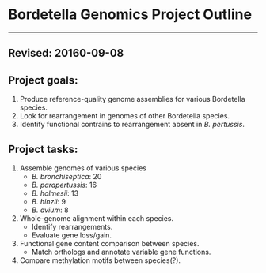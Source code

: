 # Bordetella Genomics Project Outline
------
Revised: 20160-09-08
------
## Project goals:
1. Produce reference-quality genome assemblies for various Bordetella species.
1. Look for rearrangement in genomes of other Bordetella species.
1. Identify functional contrains to rearrangement absent in *B. pertussis*.

## Project tasks:
1. Assemble genomes of various species
	+ *B. bronchiseptica*: 20
	+ *B. parapertussis*: 16
	+ *B. holmesii*: 13
	+ *B. hinzii*: 9
	+ *B. avium*: 8
1. Whole-genome alignment within each species.
	+ Identify rearrangements.
	+ Evaluate gene loss/gain.
1. Functional gene content comparison between species.
	+ Match orthologs and annotate variable gene functions.
1. Compare methylation motifs between species(?).
